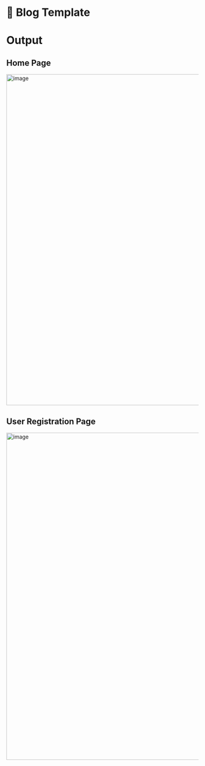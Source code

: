 # 📝 Blog Template


# Output 
## Home Page
<img width="1901" height="867" alt="image" src="https://github.com/user-attachments/assets/7e2928c7-e5c7-4a9f-a9e9-b82ffa80d7d8" />

## User Registration Page
<img width="1898" height="857" alt="image" src="https://github.com/user-attachments/assets/182ee530-4966-4fd6-a631-a35a0d094af8" />

